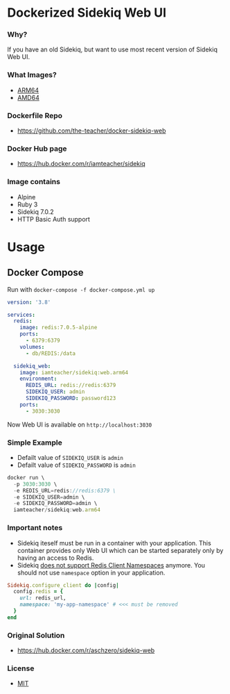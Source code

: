 # Dockerized Sidekiq Web UI

### Why?

If you have an old Sidekiq, but want to use most recent version of Sidekiq Web UI.

### What Images?

- [ARM64](https://hub.docker.com/r/iamteacher/sidekiq/tags)
- [AMD64](https://hub.docker.com/r/iamteacher/sidekiq/tags)

### Dockerfile Repo

- https://github.com/the-teacher/docker-sidekiq-web

### Docker Hub page

- https://hub.docker.com/r/iamteacher/sidekiq

### Image contains

* Alpine
* Ruby 3
* Sidekiq 7.0.2
* HTTP Basic Auth support

# Usage

## Docker Compose

Run with `docker-compose -f docker-compose.yml up`

```yaml
version: '3.8'

services:
  redis:
    image: redis:7.0.5-alpine
    ports:
      - 6379:6379
    volumes:
      - db/REDIS:/data

  sidekiq_web:
    image: iamteacher/sidekiq:web.arm64
    environment:
      REDIS_URL: redis://redis:6379
      SIDEKIQ_USER: admin
      SIDEKIQ_PASSWORD: password123
    ports:
      - 3030:3030
```

Now Web UI is available on `http://localhost:3030`

### Simple Example

- Defailt value of `SIDEKIQ_USER` is `admin`
- Defailt value of `SIDEKIQ_PASSWORD` is `admin`

```javascript
docker run \
  -p 3030:3030 \
  -e REDIS_URL=redis://redis:6379 \
  -e SIDEKIQ_USER=admin \
  -e SIDEKIQ_PASSWORD=admin \
  iamteacher/sidekiq:web.arm64
```

### Important notes

- Sidekiq iteself must be run in a container with your application. This container provides only Web UI which can be started separately only by having an access to Redis.
- Sidekiq [does not support Redis Client Namespaces](https://github.com/mperham/sidekiq/blob/main/lib/sidekiq/redis_client_adapter.rb#L85) anymore. You should not use `namespace` option in your application.

```ruby
Sidekiq.configure_client do |config|
  config.redis = {
    url: redis_url,
    namespace: 'my-app-namespace' # <<< must be removed
  }
end
```

### Original Solution

- https://hub.docker.com/r/aschzero/sidekiq-web

### License

- [MIT](https://opensource.org/licenses/MIT)
